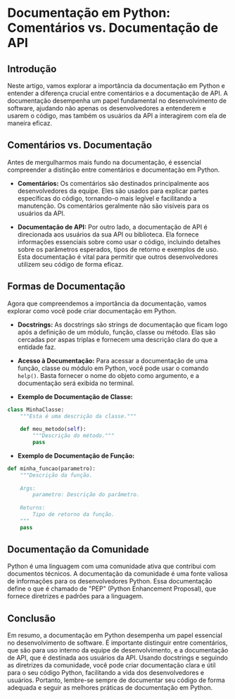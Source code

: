 
 
# Documentação em Python: Comentários vs. Documentação de API

## Introdução
Neste artigo, vamos explorar a importância da documentação em Python e entender a diferença crucial entre comentários e a documentação de API. A documentação desempenha um papel fundamental no desenvolvimento de software, ajudando não apenas os desenvolvedores a entenderem e usarem o código, mas também os usuários da API a interagirem com ela de maneira eficaz.

## Comentários vs. Documentação
Antes de mergulharmos mais fundo na documentação, é essencial compreender a distinção entre comentários e documentação em Python.

-  **Comentários:** Os comentários são destinados principalmente aos desenvolvedores da equipe. Eles são usados para explicar partes específicas do código, tornando-o mais legível e facilitando a manutenção. Os comentários geralmente não são visíveis para os usuários da API.

-  **Documentação de API:** Por outro lado, a documentação de API é direcionada aos usuários da sua API ou biblioteca. Ela fornece informações essenciais sobre como usar o código, incluindo detalhes sobre os parâmetros esperados, tipos de retorno e exemplos de uso. Esta documentação é vital para permitir que outros desenvolvedores utilizem seu código de forma eficaz.

## Formas de Documentação
Agora que compreendemos a importância da documentação, vamos explorar como você pode criar documentação em Python.

-  **Docstrings:** As docstrings são strings de documentação que ficam logo após a definição de um módulo, função, classe ou método. Elas são cercadas por aspas triplas e fornecem uma descrição clara do que a entidade faz.

-  **Acesso à Documentação:** Para acessar a documentação de uma função, classe ou módulo em Python, você pode usar o comando `help()`. Basta fornecer o nome do objeto como argumento, e a documentação será exibida no terminal.

-  **Exemplo de Documentação de Classe:**
  ```python
  class MinhaClasse:
      """Esta é uma descrição da classe."""
      
      def meu_metodo(self):
          """Descrição do método."""
          pass
  ```

-  **Exemplo de Documentação de Função:**
  ```python
  def minha_funcao(parametro):
      """Descrição da função.
      
      Args:
          parametro: Descrição do parâmetro.
      
      Returns:
          Tipo de retorno da função.
      """
      pass
  ```

## Documentação da Comunidade
Python é uma linguagem com uma comunidade ativa que contribui com documentos técnicos. A documentação da comunidade é uma fonte valiosa de informações para os desenvolvedores Python. Essa documentação define o que é chamado de "PEP" (Python Enhancement Proposal), que fornece diretrizes e padrões para a linguagem.

## Conclusão
Em resumo, a documentação em Python desempenha um papel essencial no desenvolvimento de software. É importante distinguir entre comentários, que são para uso interno da equipe de desenvolvimento, e a documentação de API, que é destinada aos usuários da API. Usando docstrings e seguindo as diretrizes da comunidade, você pode criar documentação clara e útil para o seu código Python, facilitando a vida dos desenvolvedores e usuários. Portanto, lembre-se sempre de documentar seu código de forma adequada e seguir as melhores práticas de documentação em Python.
 

